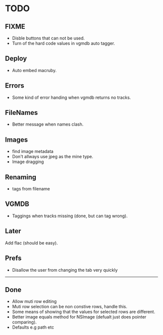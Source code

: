 TODO
====

FIXME
-----
* Disble buttons that can not be used.
* Turn of the hard code values in vgmdb auto tagger.

Deploy
-------
* Auto embed macruby.

Errors
------
* Some kind of error handing when vgmdb returns no tracks.

FileNames
---------
* Better message when names clash.

Images
-------
* find image metadata
* Don't allways use jpeg as the mine type.
* Image dragging

Renaming
--------
* tags from filename

VGMDB
-----
* Taggings when tracks missing (done, but can tag wrong).

Later
-----
Add flac (should be easy).

Prefs
-----
* Disallow the user from changing the tab very quickly 

----
Done
----
* Allow muti row editing
* Muti row selection can be non constive rows, handle this.
* Some means of showing that the values for selected rows are different.
* Better image equals method for NSImage (defualt just does pointer comparing).
* Defaults e.g path etc 